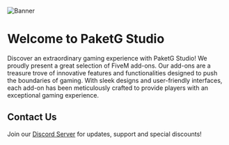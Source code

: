 ![Banner](https://i.imgur.com/13XuQhT.png)

# Welcome to PaketG Studio

Discover an extraordinary gaming experience with PaketG Studio! We proudly present a great selection of FiveM add-ons. Our add-ons are a treasure trove of innovative features and functionalities designed to push the boundaries of gaming. With sleek designs and user-friendly interfaces, each add-on has been meticulously crafted to provide players with an exceptional gaming experience.

## Contact Us

Join our [Discord Server](https://discord.paketg.com) for updates, support and special discounts!
